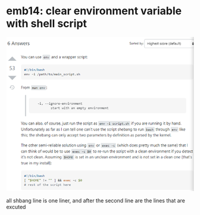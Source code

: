 # emb14: clear environment variable with shell script

![lib c v e export a = b in shell #! or command ](<../../.gitbook/assets/image (10).png>)

all shbang line is one liner, and after the second line are the lines that are excuted
